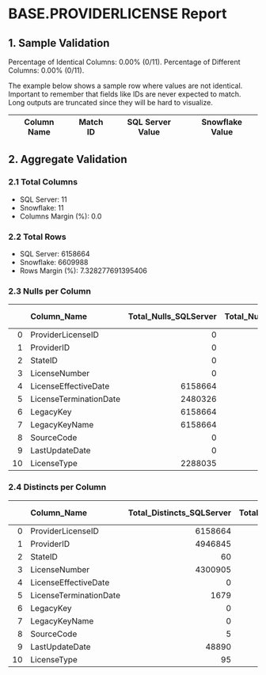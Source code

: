 # BASE.PROVIDERLICENSE Report

## 1. Sample Validation

Percentage of Identical Columns: 0.00% (0/11).
Percentage of Different Columns: 0.00% (0/11).

The example below shows a sample row where values are not identical. Important to remember that fields like IDs are never expected to match. Long outputs are truncated since they will be hard to visualize.

| Column Name   | Match ID   | SQL Server Value   | Snowflake Value   |
|---------------|------------|--------------------|-------------------|

## 2. Aggregate Validation

### 2.1 Total Columns
- SQL Server: 11
- Snowflake: 11
- Columns Margin (%): 0.0

### 2.2 Total Rows
- SQL Server: 6158664
- Snowflake: 6609988
- Rows Margin (%): 7.328277691395406

### 2.3 Nulls per Column
|    | Column_Name            |   Total_Nulls_SQLServer |   Total_Nulls_Snowflake |   Margin (%) |
|---:|:-----------------------|------------------------:|------------------------:|-------------:|
|  0 | ProviderLicenseID      |                       0 |                       0 |          0   |
|  1 | ProviderID             |                       0 |                       0 |          0   |
|  2 | StateID                |                       0 |                       0 |          0   |
|  3 | LicenseNumber          |                       0 |                       0 |          0   |
|  4 | LicenseEffectiveDate   |                 6158664 |                 6609988 |          7.3 |
|  5 | LicenseTerminationDate |                 2480326 |                 2533898 |          2.2 |
|  6 | LegacyKey              |                 6158664 |                 6609988 |          7.3 |
|  7 | LegacyKeyName          |                 6158664 |                 6609988 |          7.3 |
|  8 | SourceCode             |                       0 |                       0 |          0   |
|  9 | LastUpdateDate         |                       0 |                       0 |          0   |
| 10 | LicenseType            |                 2288035 |                 2334765 |          2   |

### 2.4 Distincts per Column
|    | Column_Name            |   Total_Distincts_SQLServer |   Total_Distincts_Snowflake |   Margin (%) |
|---:|:-----------------------|----------------------------:|----------------------------:|-------------:|
|  0 | ProviderLicenseID      |                     6158664 |                     6609988 |          7.3 |
|  1 | ProviderID             |                     4946845 |                     5054083 |          2.2 |
|  2 | StateID                |                          60 |                          59 |          1.7 |
|  3 | LicenseNumber          |                     4300905 |                     4334484 |          0.8 |
|  4 | LicenseEffectiveDate   |                           0 |                           0 |          0   |
|  5 | LicenseTerminationDate |                        1679 |                        1720 |          2.4 |
|  6 | LegacyKey              |                           0 |                           0 |          0   |
|  7 | LegacyKeyName          |                           0 |                           0 |          0   |
|  8 | SourceCode             |                           5 |                           5 |          0   |
|  9 | LastUpdateDate         |                       48890 |                       46551 |          4.8 |
| 10 | LicenseType            |                          95 |                          96 |          1.1 |